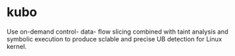 # kubo
Use on-demand control- data- flow slicing combined with taint analysis and symbolic execution to produce sclable and precise UB detection for Linux kernel.
